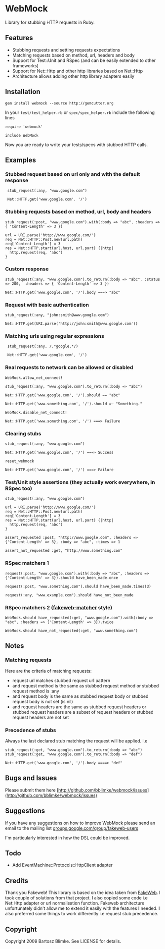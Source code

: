 WebMock
=======

Library for stubbing HTTP requests in Ruby.

Features
--------

* Stubbing requests and setting requests expectations
* Matching requests based on method, url, headers and body
* Support for Test::Unit and RSpec (and can be easily extended to other frameworks)
* Support for Net::Http and other http libraries based on Net::Http
* Architecture allows adding other http library adapters easily


Installation
------------

    gem install webmock --source http://gemcutter.org

In your `test/test_helper.rb` or `spec/spec_helper.rb` include the following lines

    require 'webmock'
	
	include WebMock

Now you are ready to write your tests/specs with stubbed HTTP calls. 

## Examples

### Stubbed request based on url only and with the default response

	 stub_request(:any, "www.google.com")

	 Net::HTTP.get('www.google.com', '/')
	
### Stubbing requests based on method, url, body and headers

	stub_request(:post, "www.google.com").with(:body => "abc", :headers => { 'Content-Length' => 3 })

	url = URI.parse('http://www.google.com/')
    req = Net::HTTP::Post.new(url.path)
	req['Content-Length'] = 3
    res = Net::HTTP.start(url.host, url.port) {|http|
      http.request(req, 'abc')
    }

### Custom response

	stub_request(:any, "www.google.com").to_return(:body => "abc", :status => 200,  :headers => { 'Content-Length' => 3 })
	
	Net::HTTP.get('www.google.com', '/').body ===> "abc"
	
### Request with basic authentication

	stub_request(:any, "john:smith@www.google.com")
	
	Net::HTTP.get(URI.parse('http://john:smith@www.google.com'))
	
### Matching urls using regular expressions

	 stub_request(:any, /.*google.*/)

	 Net::HTTP.get('www.google.com', '/')

### Real requests to network can be allowed or disabled

	WebMock.allow_net_connect!

	stub_request(:any, "www.google.com").to_return(:body => "abc")

	Net::HTTP.get('www.google.com', '/').should == "abc"
	
	Net::HTTP.get('www.something.com', '/').should =~ "Something."	
	
	WebMock.disable_net_connect!
	
	Net::HTTP.get('www.something.com', '/') ===> Failure

### Clearing stubs

	stub_request(:any, "www.google.com")

	Net::HTTP.get('www.google.com', '/') ===> Success
	
	reset_webmock
	
	Net::HTTP.get('www.google.com', '/') ===> Failure


### Test/Unit style assertions (they actually work everywhere, in RSpec too)

    stub_request(:any, "www.google.com")

	url = URI.parse('http://www.google.com/')
    req = Net::HTTP::Post.new(url.path)
	req['Content-Length'] = 3
    res = Net::HTTP.start(url.host, url.port) {|http|
      http.request(req, 'abc')
    }

	assert_requested :post, "http://www.google.com", :headers => {'Content-Length' => 3}, :body => "abc", :times => 1
	
	assert_not_requested :get, "http://www.something.com"

### RSpec matchers 1

	request(:post, "www.google.com").with(:body => "abc", :headers => {'Content-Length' => 3}).should have_been_made.once
	
	request(:post, "www.something.com").should have_been_made.times(3)
	
	request(:any, "www.example.com").should have_not_been_made

### RSpec matchers 2 ([fakeweb-matcher](http://github.com/freelancing-god/fakeweb-matcher) style)

	WebMock.should have_requested(:get, "www.google.com").with(:body => "abc", :headers => {'Content-Length' => 3}).twice
	
	WebMock.should have_not_requested(:get, "www.something.com")

Notes
-----

### Matching requests

Here are the criteria of matching requests:

* request url matches stubbed request url pattern
* and request method is the same as stubbed request method or stubbed request method is :any
* and request body is the same as stubbed request body or stubbed request body is not set (is nil)
* and request headers are the same as stubbed request headers or stubbed request headers are a subset of request headers or stubbed request headers are not set

### Precedence of stubs

Always the last declared stub matching the request will be applied. 
i.e

	stub_request(:get, "www.google.com").to_return(:body => "abc")
	stub_request(:get, "www.google.com").to_return(:body => "def")

	Net::HTTP.get('www.google.com', '/').body ====> "def"

Bugs and Issues
---------------

Please submit them here [http://github.com/bblimke/webmock/issues](http://github.com/bblimke/webmock/issues)

Suggestions
------------

If you have any suggestions on how to improve WebMock please send an email to the mailing list [groups.google.com/group/fakeweb-users](http://groups.google.com/group/fakeweb-users)

I'm particularly interested in how the DSL could be improved.

Todo
----

* Add EventMachine::Protocols::HttpClient adapter

Credits
-------

Thank you Fakeweb! This library is based on the idea taken from [FakeWeb](fakeweb.rubyforge.org).
I took couple of solutions from that project. I also copied some code i.e Net:Http adapter or url normalisation function. 
Fakeweb architecture unfortunately didn't allow me to extend it easily with the features I needed.
I also preferred some things to work differently i.e request stub precedence.

Copyright
---------

Copyright 2009 Bartosz Blimke. See LICENSE for details.
